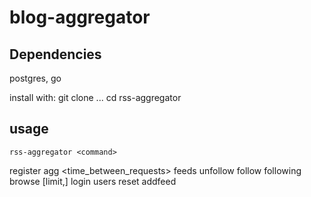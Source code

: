 # blog-aggregator

## Dependencies

postgres, go

install with:
git clone ...
cd rss-aggregator

## usage

`rss-aggregator <command>`

register <username>
agg <time_between_requests>
feeds
unfollow <url>
follow <url>
following
browse [limit,]
login <username>
users
reset
addfeed <title> <url>

Note: <time_between_requests> is a duration expressed as a string. For example, 1m is one minute, 30s is thirty seconds.
